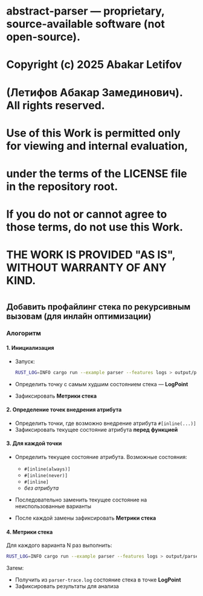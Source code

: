 # 
# abstract-parser — proprietary, source-available software (not open-source).    
# Copyright (c) 2025 Abakar Letifov
# (Летифов Абакар Замединович). All rights reserved.
# 
# Use of this Work is permitted only for viewing and internal evaluation,        
# under the terms of the LICENSE file in the repository root.
# If you do not or cannot agree to those terms, do not use this Work.
# 
# THE WORK IS PROVIDED "AS IS", WITHOUT WARRANTY OF ANY KIND.
# 


## Добавить профайлинг стека по рекурсивным вызовам (для инлайн оптимизации)

### Алогоритм

#### 1. Инициализация

* Запуск:

  ```bash
  RUST_LOG=INFO cargo run --example parser --features logs > output/parser-trace.log
  ```
* Определить точку с самым худшим состоянием стека — **LogPoint**
* Зафиксировать **Метрики стека**

#### 2. Определение точек внедрения атрибута

* Определить точки, где возможно внедрение атрибута `#[inline(...)]`
* Зафиксировать текущее состояние атрибута **перед функцией**

#### 3. Для каждой точки

* Определить текущее состояние атрибута.
  Возможные состояния:

  * `#[inline(always)]`
  * `#[inline(never)]`
  * `#[inline]`
  * *без атрибута*
* Последовательно заменить текущее состояние на неиспользованные варианты
* После каждой замены зафиксировать **Метрики стека**

#### 4. Метрики стека

Для каждого варианта N раз выполнить:

```bash
RUST_LOG=INFO cargo run --example parser --features logs > output/parser-trace.log
```

Затем:

* Получить из `parser-trace.log` состояние стека в точке **LogPoint**
* Зафиксировать результаты для анализа
